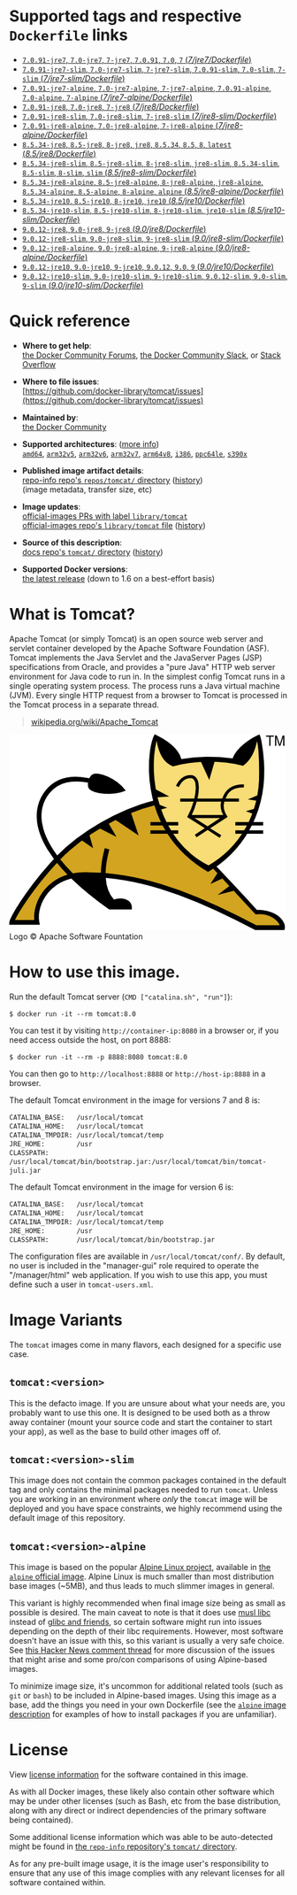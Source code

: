 <!--

********************************************************************************

WARNING:

    DO NOT EDIT "tomcat/README.md"

    IT IS AUTO-GENERATED

    (from the other files in "tomcat/" combined with a set of templates)

********************************************************************************

-->

# Supported tags and respective `Dockerfile` links

-	[`7.0.91-jre7`, `7.0-jre7`, `7-jre7`, `7.0.91`, `7.0`, `7` (*7/jre7/Dockerfile*)](https://github.com/docker-library/tomcat/blob/92855dba2d4edffc55bc04f9b779a0826747ff4c/7/jre7/Dockerfile)
-	[`7.0.91-jre7-slim`, `7.0-jre7-slim`, `7-jre7-slim`, `7.0.91-slim`, `7.0-slim`, `7-slim` (*7/jre7-slim/Dockerfile*)](https://github.com/docker-library/tomcat/blob/92855dba2d4edffc55bc04f9b779a0826747ff4c/7/jre7-slim/Dockerfile)
-	[`7.0.91-jre7-alpine`, `7.0-jre7-alpine`, `7-jre7-alpine`, `7.0.91-alpine`, `7.0-alpine`, `7-alpine` (*7/jre7-alpine/Dockerfile*)](https://github.com/docker-library/tomcat/blob/e0cfc71038fca93f3e1b54ef4a4db58fb506d5be/7/jre7-alpine/Dockerfile)
-	[`7.0.91-jre8`, `7.0-jre8`, `7-jre8` (*7/jre8/Dockerfile*)](https://github.com/docker-library/tomcat/blob/92855dba2d4edffc55bc04f9b779a0826747ff4c/7/jre8/Dockerfile)
-	[`7.0.91-jre8-slim`, `7.0-jre8-slim`, `7-jre8-slim` (*7/jre8-slim/Dockerfile*)](https://github.com/docker-library/tomcat/blob/92855dba2d4edffc55bc04f9b779a0826747ff4c/7/jre8-slim/Dockerfile)
-	[`7.0.91-jre8-alpine`, `7.0-jre8-alpine`, `7-jre8-alpine` (*7/jre8-alpine/Dockerfile*)](https://github.com/docker-library/tomcat/blob/e0cfc71038fca93f3e1b54ef4a4db58fb506d5be/7/jre8-alpine/Dockerfile)
-	[`8.5.34-jre8`, `8.5-jre8`, `8-jre8`, `jre8`, `8.5.34`, `8.5`, `8`, `latest` (*8.5/jre8/Dockerfile*)](https://github.com/docker-library/tomcat/blob/dec5126a93c8b4bdbb7480e3bccdc4ca13c024fd/8.5/jre8/Dockerfile)
-	[`8.5.34-jre8-slim`, `8.5-jre8-slim`, `8-jre8-slim`, `jre8-slim`, `8.5.34-slim`, `8.5-slim`, `8-slim`, `slim` (*8.5/jre8-slim/Dockerfile*)](https://github.com/docker-library/tomcat/blob/dec5126a93c8b4bdbb7480e3bccdc4ca13c024fd/8.5/jre8-slim/Dockerfile)
-	[`8.5.34-jre8-alpine`, `8.5-jre8-alpine`, `8-jre8-alpine`, `jre8-alpine`, `8.5.34-alpine`, `8.5-alpine`, `8-alpine`, `alpine` (*8.5/jre8-alpine/Dockerfile*)](https://github.com/docker-library/tomcat/blob/af1646c18d6398e6cf27a29d32ff58b994d2566e/8.5/jre8-alpine/Dockerfile)
-	[`8.5.34-jre10`, `8.5-jre10`, `8-jre10`, `jre10` (*8.5/jre10/Dockerfile*)](https://github.com/docker-library/tomcat/blob/dec5126a93c8b4bdbb7480e3bccdc4ca13c024fd/8.5/jre10/Dockerfile)
-	[`8.5.34-jre10-slim`, `8.5-jre10-slim`, `8-jre10-slim`, `jre10-slim` (*8.5/jre10-slim/Dockerfile*)](https://github.com/docker-library/tomcat/blob/dec5126a93c8b4bdbb7480e3bccdc4ca13c024fd/8.5/jre10-slim/Dockerfile)
-	[`9.0.12-jre8`, `9.0-jre8`, `9-jre8` (*9.0/jre8/Dockerfile*)](https://github.com/docker-library/tomcat/blob/56e65662f0e151aed90bd255aa97a10de17b8316/9.0/jre8/Dockerfile)
-	[`9.0.12-jre8-slim`, `9.0-jre8-slim`, `9-jre8-slim` (*9.0/jre8-slim/Dockerfile*)](https://github.com/docker-library/tomcat/blob/56e65662f0e151aed90bd255aa97a10de17b8316/9.0/jre8-slim/Dockerfile)
-	[`9.0.12-jre8-alpine`, `9.0-jre8-alpine`, `9-jre8-alpine` (*9.0/jre8-alpine/Dockerfile*)](https://github.com/docker-library/tomcat/blob/56e65662f0e151aed90bd255aa97a10de17b8316/9.0/jre8-alpine/Dockerfile)
-	[`9.0.12-jre10`, `9.0-jre10`, `9-jre10`, `9.0.12`, `9.0`, `9` (*9.0/jre10/Dockerfile*)](https://github.com/docker-library/tomcat/blob/56e65662f0e151aed90bd255aa97a10de17b8316/9.0/jre10/Dockerfile)
-	[`9.0.12-jre10-slim`, `9.0-jre10-slim`, `9-jre10-slim`, `9.0.12-slim`, `9.0-slim`, `9-slim` (*9.0/jre10-slim/Dockerfile*)](https://github.com/docker-library/tomcat/blob/56e65662f0e151aed90bd255aa97a10de17b8316/9.0/jre10-slim/Dockerfile)

# Quick reference

-	**Where to get help**:  
	[the Docker Community Forums](https://forums.docker.com/), [the Docker Community Slack](https://blog.docker.com/2016/11/introducing-docker-community-directory-docker-community-slack/), or [Stack Overflow](https://stackoverflow.com/search?tab=newest&q=docker)

-	**Where to file issues**:  
	[https://github.com/docker-library/tomcat/issues](https://github.com/docker-library/tomcat/issues)

-	**Maintained by**:  
	[the Docker Community](https://github.com/docker-library/tomcat)

-	**Supported architectures**: ([more info](https://github.com/docker-library/official-images#architectures-other-than-amd64))  
	[`amd64`](https://hub.docker.com/r/amd64/tomcat/), [`arm32v5`](https://hub.docker.com/r/arm32v5/tomcat/), [`arm32v6`](https://hub.docker.com/r/arm32v6/tomcat/), [`arm32v7`](https://hub.docker.com/r/arm32v7/tomcat/), [`arm64v8`](https://hub.docker.com/r/arm64v8/tomcat/), [`i386`](https://hub.docker.com/r/i386/tomcat/), [`ppc64le`](https://hub.docker.com/r/ppc64le/tomcat/), [`s390x`](https://hub.docker.com/r/s390x/tomcat/)

-	**Published image artifact details**:  
	[repo-info repo's `repos/tomcat/` directory](https://github.com/docker-library/repo-info/blob/master/repos/tomcat) ([history](https://github.com/docker-library/repo-info/commits/master/repos/tomcat))  
	(image metadata, transfer size, etc)

-	**Image updates**:  
	[official-images PRs with label `library/tomcat`](https://github.com/docker-library/official-images/pulls?q=label%3Alibrary%2Ftomcat)  
	[official-images repo's `library/tomcat` file](https://github.com/docker-library/official-images/blob/master/library/tomcat) ([history](https://github.com/docker-library/official-images/commits/master/library/tomcat))

-	**Source of this description**:  
	[docs repo's `tomcat/` directory](https://github.com/docker-library/docs/tree/master/tomcat) ([history](https://github.com/docker-library/docs/commits/master/tomcat))

-	**Supported Docker versions**:  
	[the latest release](https://github.com/docker/docker-ce/releases/latest) (down to 1.6 on a best-effort basis)

# What is Tomcat?

Apache Tomcat (or simply Tomcat) is an open source web server and servlet container developed by the Apache Software Foundation (ASF). Tomcat implements the Java Servlet and the JavaServer Pages (JSP) specifications from Oracle, and provides a "pure Java" HTTP web server environment for Java code to run in. In the simplest config Tomcat runs in a single operating system process. The process runs a Java virtual machine (JVM). Every single HTTP request from a browser to Tomcat is processed in the Tomcat process in a separate thread.

> [wikipedia.org/wiki/Apache_Tomcat](https://en.wikipedia.org/wiki/Apache_Tomcat)

![logo](https://raw.githubusercontent.com/docker-library/docs/8e31eb93a02d504d0cfe1da435aa31b377fc627d/tomcat/logo.png)Logo &copy; Apache Software Fountation

# How to use this image.

Run the default Tomcat server (`CMD ["catalina.sh", "run"]`):

```console
$ docker run -it --rm tomcat:8.0
```

You can test it by visiting `http://container-ip:8080` in a browser or, if you need access outside the host, on port 8888:

```console
$ docker run -it --rm -p 8888:8080 tomcat:8.0
```

You can then go to `http://localhost:8888` or `http://host-ip:8888` in a browser.

The default Tomcat environment in the image for versions 7 and 8 is:

	CATALINA_BASE:   /usr/local/tomcat
	CATALINA_HOME:   /usr/local/tomcat
	CATALINA_TMPDIR: /usr/local/tomcat/temp
	JRE_HOME:        /usr
	CLASSPATH:       /usr/local/tomcat/bin/bootstrap.jar:/usr/local/tomcat/bin/tomcat-juli.jar

The default Tomcat environment in the image for version 6 is:

	CATALINA_BASE:   /usr/local/tomcat
	CATALINA_HOME:   /usr/local/tomcat
	CATALINA_TMPDIR: /usr/local/tomcat/temp
	JRE_HOME:        /usr
	CLASSPATH:       /usr/local/tomcat/bin/bootstrap.jar

The configuration files are available in `/usr/local/tomcat/conf/`. By default, no user is included in the "manager-gui" role required to operate the "/manager/html" web application. If you wish to use this app, you must define such a user in `tomcat-users.xml`.

# Image Variants

The `tomcat` images come in many flavors, each designed for a specific use case.

## `tomcat:<version>`

This is the defacto image. If you are unsure about what your needs are, you probably want to use this one. It is designed to be used both as a throw away container (mount your source code and start the container to start your app), as well as the base to build other images off of.

## `tomcat:<version>-slim`

This image does not contain the common packages contained in the default tag and only contains the minimal packages needed to run `tomcat`. Unless you are working in an environment where *only* the `tomcat` image will be deployed and you have space constraints, we highly recommend using the default image of this repository.

## `tomcat:<version>-alpine`

This image is based on the popular [Alpine Linux project](http://alpinelinux.org), available in [the `alpine` official image](https://hub.docker.com/_/alpine). Alpine Linux is much smaller than most distribution base images (~5MB), and thus leads to much slimmer images in general.

This variant is highly recommended when final image size being as small as possible is desired. The main caveat to note is that it does use [musl libc](http://www.musl-libc.org) instead of [glibc and friends](http://www.etalabs.net/compare_libcs.html), so certain software might run into issues depending on the depth of their libc requirements. However, most software doesn't have an issue with this, so this variant is usually a very safe choice. See [this Hacker News comment thread](https://news.ycombinator.com/item?id=10782897) for more discussion of the issues that might arise and some pro/con comparisons of using Alpine-based images.

To minimize image size, it's uncommon for additional related tools (such as `git` or `bash`) to be included in Alpine-based images. Using this image as a base, add the things you need in your own Dockerfile (see the [`alpine` image description](https://hub.docker.com/_/alpine/) for examples of how to install packages if you are unfamiliar).

# License

View [license information](https://www.apache.org/licenses/LICENSE-2.0) for the software contained in this image.

As with all Docker images, these likely also contain other software which may be under other licenses (such as Bash, etc from the base distribution, along with any direct or indirect dependencies of the primary software being contained).

Some additional license information which was able to be auto-detected might be found in [the `repo-info` repository's `tomcat/` directory](https://github.com/docker-library/repo-info/tree/master/repos/tomcat).

As for any pre-built image usage, it is the image user's responsibility to ensure that any use of this image complies with any relevant licenses for all software contained within.
